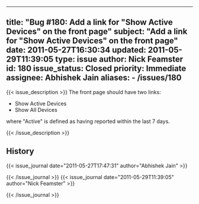 
---
title: "Bug #180: Add a link for \"Show Active Devices\" on the front page"
subject: "Add a link for \"Show Active Devices\" on the front page"
date: 2011-05-27T16:30:34
updated: 2011-05-29T11:39:05
type: issue
author: Nick Feamster
id: 180
issue_status: Closed
priority: Immediate
assignee: Abhishek Jain
aliases:
    - /issues/180
---

{{< issue_description >}}
The front page should have two links:

-   Show Active Devices
-   Show All Devices

where "Active" is defined as having reported within the last 7 days.


{{< /issue_description >}}

## History
{{< issue_journal date="2011-05-27T17:47:31" author="Abhishek Jain" >}}

{{< /issue_journal >}}
{{< issue_journal date="2011-05-29T11:39:05" author="Nick Feamster" >}}

{{< /issue_journal >}}

